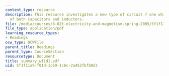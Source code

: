 ```yaml
---
content_type: resource
description: This resource investigates a new type of circuit ? one which consists
  of both capacitors and inductors.
file: /media/courses/8-02t-electricity-and-magnetism-spring-2005/5f1f11a9f01d1c691c6c2a452fbfb9d3_summary_w11d1.pdf
file_type: application/pdf
learning_resource_types:
- Readings
ocw_type: OCWFile
parent_title: Readings
parent_type: CourseSection
resourcetype: Document
title: summary_w11d1.pdf
uid: 5f1f11a9-f01d-1c69-1c6c-2a452fbfb9d3
---
```

